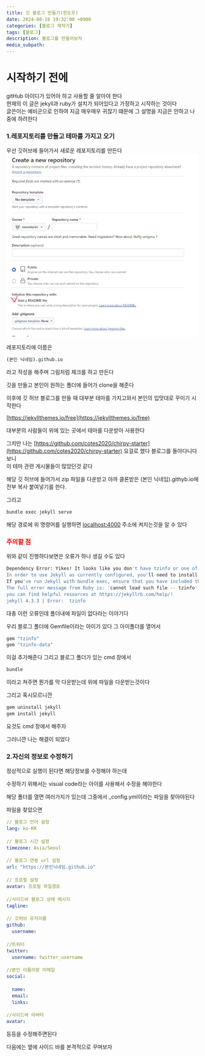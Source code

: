 ```yaml
---
title: 깃 블로그 만들기(윈도우)
date: 2024-08-16 19:32:00 +0900
categories: [블로그 제작기]
tags: [블로그]
description: 블로그를 만들어보자
media_subpath:
---
```


# 시작하기 전에

gitHub 아이디가 있어야 하고 사용할 줄 알아야 한다<br>
현재의 이 글은 jekyll과 ruby가 설치가 되어있다고 가정하고 시작하는 것이다<br>
글쓴이는 예비군으로 인하여 지금 매우매우 귀찮기 떄문에 그 설명을 지금은 안하고 나중에 하려한다

### 1.레포지토리를 만들고 테마를 가지고 오기

우선 깃허브에 들어가서 새로운 레포지토리를 만든다
![이미지](/img/madeblog/1.jpg)

레포지토리에 이름은

```bash
(본인 닉네임).github.io
```

라고 작성을 해주며 그림처럼 체크를 하고 만든다

깃을 만들고 본인이 원하는 폴더에 들어가 clone을 해준다

이후에 깃 허브 블로그를 만들 때 대부분 테마를 가지고와서 본인의 입맛대로 꾸미기 시작한다

[https://jekyllthemes.io/free](https://jekyllthemes.io/free)

대부분의 사람들이 위에 있는 곳에서 테마를 다운받아 사용한다

그치만 나는 [https://github.com/cotes2020/chirpy-starter](https://github.com/cotes2020/chirpy-starter) 요걸로 했다 블로그를 돌아다니다보니<br>
이 테마 관련 게시물들이 많았던것 같다

해당 깃 허브에 들어가서 zip 파일을 다운받고 아까 클론받은 (본인 닉네임).githyb.io에 전부 복사 붙여넣기를 한다.

그리고

```bash
bundle exec jekyll serve
```

해당 경로에 위 명령어를 실행하면 [localhost:4000](http://localhost:4000) 주소에 켜지는것을 알 수 있다

### <span style ="color: red;">주의할 점</span>

위와 같이 진행하다보면은 오류가 하나 생길 수도 있다

```bash
Dependency Error: Yikes! It looks like you don't have tzinfo or one of its dependencies installed.
In order to use Jekyll as currently configured, you'll need to install this gem.
If you've run Jekyll with bundle exec, ensure that you have included the tzinfo gem in your Gemfile as well.
The full error message from Ruby is: 'cannot load such file -- tzinfo' If you run into trouble,
you can find helpful resources at https://jekyllrb.com/help/!
jekyll 4.3.3 | Error:  tzinfo
```

대충 이런 오류인데 폴더내에 파일이 없다라는 이야기다

우리 블로그 폴더에 Gemfile이라는 아이가 있다 그 아이폴더를 열어서

```bash
gem "tzinfo"
gem "tzinfo-data"
```

이걸 추가해준다 그리고 블로그 폴더가 있는 cmd 창에서

```bash
bundle
```

이라고 쳐주면 뭔가를 막 다운받는데 위에 파일을 다운받는것이다

그리고 혹시모르니깐

```bash
gem uninstall jekyll
gem install jekyll
```

요것도 cmd 창에서 해주자

그러니깐 나는 해결이 되었다

### 2.자신의 정보로 수정하기

정상적으로 실행이 된다면 해당정보를 수정해야 하는데

수정하기 위해서는 visual code라는 아이를 사용해서 수정을 해야한다

해당 폴더를 열면 여러가지가 있는데 그중에서 \_config.yml이라는 파일을 찾아야된다

파일을 찾았으면

```yml
// 블로그 언어 설정
lang: ko-KR

// 블로그 시간 설정
timezone: Asia/Seoul

// 블로그 연동 url 설정
url: "https://본인닉네임.github.io"

// 프로필 설정
avatar: 프로필 파일경로

//사이드바 블로그 상태 메시지
tagline:

// 깃허브 유저이름
github:
  username:

//트위터
twitter:
  username: twitter_username

//본인 이름이랑 이메일
social:

  name:
  email:
  links:

//사이드바 아바타
avatar:

```

등등을 수정해주면된다

다음에는 옆에 사이드 바를 본격적으로 꾸며보자
